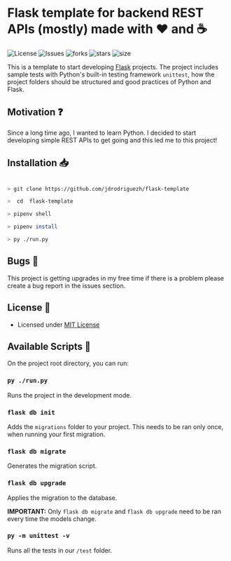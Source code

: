 # Flask template for backend REST APIs (mostly) made with :heart: and :coffee:

![License](https://img.shields.io/github/license/jdrodriguezh/flask-template.svg) ![Issues](https://img.shields.io/github/issues/jdrodriguezh/flask-template.svg) ![forks](https://img.shields.io/github/forks/jdrodriguezh/flask-template) ![stars](https://img.shields.io/github/stars/jdrodriguezh/flask-template) ![size](https://img.shields.io/github/repo-size/jdrodriguezh/flask-template)

This is a template to start developing [Flask](https://flask.palletsprojects.com/en/2.0.x/) projects. The project includes sample tests with Python's built-in testing framework ```unittest```, how the project folders should be structured and good practices of Python and Flask.

## Motivation :question:

Since a long time ago, I wanted to learn Python. I decided to start developing simple REST APIs to get going and this led me to this project!

## Installation :inbox_tray:


```bash

> git clone https://github.com/jdrodriguezh/flask-template

>  cd  flask-template

> pipenv shell

> pipenv install

> py ./run.py

```

## Bugs :bug:

This project is getting upgrades in my free time if there is a problem please create a bug report in the issues section.

## License :scroll:

- Licensed under [MIT License](https://github.com/jdrodriguezh/flask-template/blob/master/LICENSE)

## Available Scripts :scroll:

On the project root directory, you can run:

### `py ./run.py`

Runs the project in the development mode.

### `flask db init`

Adds the ```migrations``` folder to your project. This needs to be ran only once, when running your first migration.

### `flask db migrate`

Generates the migration script.

### `flask db upgrade`

Applies the migration to the database.

**IMPORTANT:** Only ```flask db migrate``` and ```flask db upgrade``` need to be ran every time the models change.

### `py -m unittest -v`

Runs all the tests in our ```/test``` folder.